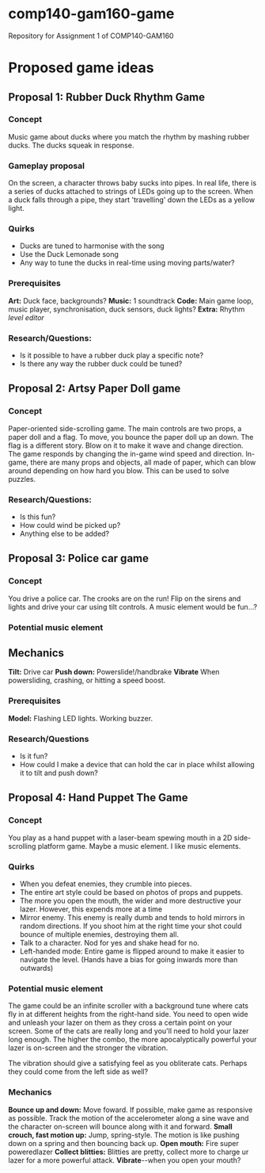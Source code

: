 # comp140-gam160-game
Repository for Assignment 1 of COMP140-GAM160

# Proposed game ideas
## Proposal 1: Rubber Duck Rhythm Game
### Concept
Music game about ducks where you match the rhythm by mashing rubber ducks. The ducks squeak in response.

### Gameplay proposal
On the screen, a character throws baby sucks into pipes. In real life, there is a series of ducks attached to strings of LEDs going up to the screen. When a duck falls through a pipe, they start 'travelling' down the LEDs as a yellow light.  

### Quirks
* Ducks are tuned to harmonise with the song
* Use the Duck Lemonade song
* Any way to tune the ducks in real-time using moving parts/water?

### Prerequisites
**Art:** Duck face, backgrounds?
**Music:** 1 soundtrack
**Code:** Main game loop, music player, synchronisation, duck sensors, duck lights?
**Extra:** Rhythm *level editor*

### Research/Questions:
* Is it possible to have a rubber duck play a specific note?
* Is there any way the rubber duck could be tuned?

## Proposal 2: Artsy Paper Doll game
### Concept
Paper-oriented side-scrolling game. The main controls are two props, a paper doll and a flag. To move, you bounce the paper doll up an down. The flag is a different story. Blow on it to make it wave and change direction. The game responds by changing the in-game wind speed and direction. In-game, there are many props and objects, all made of paper, which can blow around depending on how hard you blow. This can be used to solve puzzles.  

### Research/Questions:
* Is this fun?
* How could wind be picked up?
* Anything else to be added?

## Proposal 3: Police car game
### Concept
You drive a police car. The crooks are on the run! Flip on the sirens and lights and drive your car using tilt controls. A music element would be fun...?

### Potential music element


## Mechanics
**Tilt:** Drive car
**Push down:** Powerslide!/handbrake
**Vibrate** When powersliding, crashing, or hitting a speed boost.

### Prerequisites
**Model:** Flashing LED lights. Working buzzer.

### Research/Questions
* Is it fun?
* How could I make a device that can hold the car in place whilst allowing it to tilt and push down?

## Proposal 4: Hand Puppet The Game
### Concept
You play as a hand puppet with a laser-beam spewing mouth in a 2D side-scrolling platform game. Maybe a music element. I like music elements.  

### Quirks
* When you defeat enemies, they crumble into pieces.
* The entire art style could be based on photos of props and puppets.
* The more you open the mouth, the wider and more destructive your lazer. However, this expends more at a time
* Mirror enemy. This enemy is really dumb and tends to hold mirrors in random directions. If you shoot him at the right time your shot could bounce of multiple enemies, destroying them all.
* Talk to a character. Nod for yes and shake head for no.
* Left-handed mode: Entire game is flipped around to make it easier to navigate the level. (Hands have a bias for going inwards more than outwards)

### Potential music element
The game could be an infinite scroller with a background tune where cats fly in at different heights from the right-hand side. You need to open wide and unleash your lazer on them as they cross a certain point on your screen. Some of the cats are really long and you'll need to hold your lazer long enough. The higher the combo, the more apocalyptically powerful your lazer is on-screen and the stronger the vibration.  

The vibration should give a satisfying feel as you obliterate cats. Perhaps they could come from the left side as well?

### Mechanics
**Bounce up and down:** Move foward. If possible, make game as responsive as possible. Track the motion of the accelerometer along a sine wave and the character on-screen will bounce along with it and forward.
**Small crouch, fast motion up:** Jump, spring-style. The motion is like pushing down on a spring and then bouncing back up.
**Open mouth:** Fire super poweredlazer
**Collect blitties:** Blitties are pretty, collect more to charge ur lazer for a more powerful attack.
**Vibrate**--when you open your mouth?
